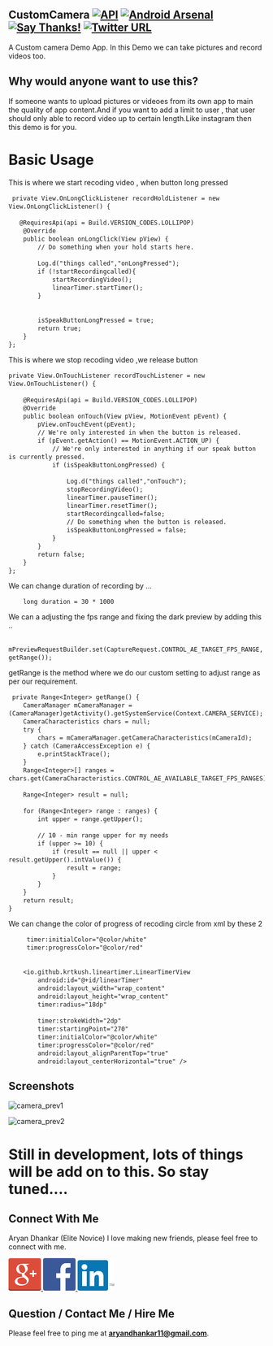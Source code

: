 ## CustomCamera [![API](https://img.shields.io/badge/API-15%2B-red.svg)](https://android-arsenal.com/api?level=15) [![Android Arsenal]( https://img.shields.io/badge/Android%20Arsenal-CustomCamera-green.svg?style=flat )]( https://android-arsenal.com/details/1/7064 ) [![Say Thanks!](https://img.shields.io/badge/Say%20Thanks-!-1EAEDB.svg)](https://saythanks.io/to/GitEliteNovice) [![Twitter URL](https://img.shields.io/twitter/url/https/twitter.com/fold_left.svg?style=social&label=Follow%20%40elite_novice)](https://twitter.com/elite_novice)


A Custom camera Demo App. In this Demo we can take pictures and record videos too.


## Why would anyone want to use this?
If someone wants to upload pictures or videoes from its own app to main the quality of app content.And if you want to add a limit to user , that user should only able to record video up to certain length.Like instagram then this demo is for you.

# Basic Usage

This is where we start recoding video , when button long pressed
  
     private View.OnLongClickListener recordHoldListener = new View.OnLongClickListener() {

       @RequiresApi(api = Build.VERSION_CODES.LOLLIPOP)
        @Override
        public boolean onLongClick(View pView) {
            // Do something when your hold starts here.

            Log.d("things called","onLongPressed");
            if (!startRecordingcalled){
                startRecordingVideo();
                linearTimer.startTimer();
            }


            isSpeakButtonLongPressed = true;
            return true;
        }
    };
    
This is where we stop recoding video ,we release button 
    
    private View.OnTouchListener recordTouchListener = new View.OnTouchListener() {

        @RequiresApi(api = Build.VERSION_CODES.LOLLIPOP)
        @Override
        public boolean onTouch(View pView, MotionEvent pEvent) {
            pView.onTouchEvent(pEvent);
            // We're only interested in when the button is released.
            if (pEvent.getAction() == MotionEvent.ACTION_UP) {
                // We're only interested in anything if our speak button is currently pressed.
                if (isSpeakButtonLongPressed) {

                    Log.d("things called","onTouch");
                    stopRecordingVideo();
                    linearTimer.pauseTimer();
                    linearTimer.resetTimer();
                    startRecordingcalled=false;
                    // Do something when the button is released.
                    isSpeakButtonLongPressed = false;
                }
            }
            return false;
        }
    };
    
 We can change duration of recording by ...
        
        long duration = 30 * 1000
        
 We can a adjusting the fps range and fixing the dark preview by adding this ..
     
     mPreviewRequestBuilder.set(CaptureRequest.CONTROL_AE_TARGET_FPS_RANGE, getRange());
     
 getRange is the method where we do our custom setting to adjust range as per our requirement.
 
     private Range<Integer> getRange() {
        CameraManager mCameraManager = (CameraManager)getActivity().getSystemService(Context.CAMERA_SERVICE);
        CameraCharacteristics chars = null;
        try {
            chars = mCameraManager.getCameraCharacteristics(mCameraId);
        } catch (CameraAccessException e) {
            e.printStackTrace();
        }
        Range<Integer>[] ranges = chars.get(CameraCharacteristics.CONTROL_AE_AVAILABLE_TARGET_FPS_RANGES);

        Range<Integer> result = null;

        for (Range<Integer> range : ranges) {
            int upper = range.getUpper();

            // 10 - min range upper for my needs
            if (upper >= 10) {
                if (result == null || upper < result.getUpper().intValue()) {
                    result = range;
                }
            }
        }
        return result;
    }

 We can change the color of progress of recoding circle from xml by these 2 
            
         timer:initialColor="@color/white"
         timer:progressColor="@color/red"
            

        <io.github.krtkush.lineartimer.LinearTimerView
            android:id="@+id/linearTimer"
            android:layout_width="wrap_content"
            android:layout_height="wrap_content"
            timer:radius="18dp"

            timer:strokeWidth="2dp"
            timer:startingPoint="270"
            timer:initialColor="@color/white"
            timer:progressColor="@color/red"
            android:layout_alignParentTop="true"
            android:layout_centerHorizontal="true" />
            
## Screenshots
![camera_prev1](https://user-images.githubusercontent.com/15318984/43355909-b9f91cee-9283-11e8-9f86-a245b22d3df5.png)

![camera_prev2](https://user-images.githubusercontent.com/15318984/43355910-ba34d8b0-9283-11e8-987a-8e457c8878dd.png)

# Still in development, lots of things will be add on to this. So stay tuned.... 

Connect With Me
-----------

Aryan Dhankar (Elite Novice)
I love making new friends, please feel free to connect with me.

<a href="https://plus.google.com/u/0/+AryanDhankar">
  <img alt="Connect me on Google+" src="/art/gplus.png" />
</a>
<a href="https://www.facebook.com/aryan.dhankar.3">
  <img alt="Connect me on Facebook" src="/art/fb.png" width="64" height="64" />
</a>
<a href="https://www.linkedin.com/in/aryan-dhankar-961b50117/">
  <img alt="Connect me on LinkedIn" src="/art/linkedin.png" />
</a>


Question / Contact Me / Hire Me
---------------------
Please feel free to ping me at **aryandhankar11@gmail.com**.
